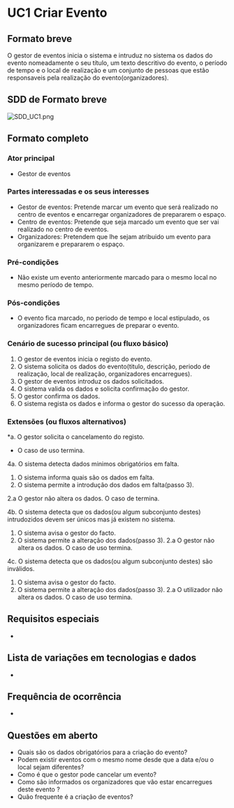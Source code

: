# UC1 Criar Evento
## Formato breve
O gestor de eventos inicia o sistema e intruduz no sistema os dados do evento nomeadamente o seu título, um texto descritivo do evento, o período de tempo e o local de realização e um conjunto de pessoas que estão responsaveis pela realização do evento(organizadores).

## SDD de Formato breve
![SDD_UC1.png](..\..\Imagens\SSD_UC1.png)

## Formato completo

### Ator principal
* Gestor de eventos

### Partes interessadas e os seus interesses
+ Gestor de eventos: Pretende marcar um evento que será realizado no centro de eventos e encarregar organizadores de prepararem o espaço.
+ Centro de eventos: Pretende que seja marcado um evento que ser vai realizado no centro de eventos.
+ Organizadores: Pretendem que lhe sejam atribuido um evento para organizarem e prepararem o espaço.

### Pré-condições
+ Não existe um evento anteriormente marcado para o mesmo local no mesmo período de tempo.

### Pós-condições
* O evento fica marcado, no periodo de tempo e local estipulado, os organizadores ficam encarregues de preparar o evento.

### Cenário de sucesso principal (ou fluxo básico)
1. O gestor de eventos inicia o registo do evento.
2. O sistema solicita os dados do evento(titulo, descrição, periodo de realização, local de realização, organizadores encarregues).
3. O gestor de eventos introduz os dados solicitados.
4. O sistema valida os dados e solicita confirmação do gestor.
5. O gestor confirma os dados.
6. O sistema regista os dados e informa o gestor do sucesso da operação.

### Extensões (ou fluxos alternativos)
*a. O gestor solicita o cancelamento do registo.

+ O caso de uso termina.

4a. O sistema detecta dados minimos obrigatórios em falta.
1. O sistema informa quais são os dados em falta.
2. O sistema permite a introdução dos dados em falta(passo 3).

  2.a O gestor não altera os dados. O caso de termina.

4b. O sistema detecta que os dados(ou algum subconjunto destes) intrudozidos devem ser únicos mas já existem no sistema.

1. O sistema avisa o gestor do facto.
2. O sistema permite a alteração dos dados(passo 3).
  2.a O gestor não altera os dados. O caso de uso termina.

4c. O sistema detecta que os dados(ou algum subconjunto destes) são inválidos.
1. O sistema avisa o gestor do facto.
2. O sistema permite a alteração dos dados(passo 3).
  2.a O utilizador não altera os dados. O caso de uso termina.

## Requisitos especiais
*

## Lista de variações em tecnologias e dados
*

## Frequência de ocorrência
*

## Questões em aberto
+ Quais são os dados obrigatórios para a criação do evento?
+ Podem existir eventos com o mesmo nome desde que a data e/ou o local sejam diferentes?
+ Como é que o gestor pode cancelar um evento?
+ Como são informados os organizadores que vão estar encarregues deste evento ?
+ Quão frequente é a criação de eventos?
